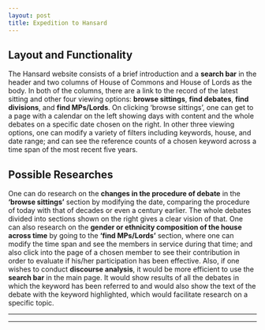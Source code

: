 ```yaml
---
layout: post
title: Expedition to Hansard
---
```


## Layout and Functionality
The Hansard website consists of a brief introduction and a **search bar** in the header and two columns of House of Commons and House of Lords as the body. In both of the columns, there are a link to the record of the latest sitting and other four viewing options: **browse sittings**, **find debates**, **find divisions**, and **find MPs/Lords**. On clicking ‘browse sittings’, one can get to a page with a calendar on the left showing days with content and the whole debates on a specific date chosen on the right. In other three viewing options, one can modify a variety of filters including keywords, house, and date range; and can see the reference counts of a chosen keyword across a time span of the most recent five years.

## Possible Researches
One can do research on the **changes in the procedure of debate** in the **‘browse sittings’** section by modifying the date, comparing the procedure of today with that of decades or even a century earlier. The whole debates divided into sections shown on the right gives a clear vision of that. One can also research on the **gender or ethnicity composition of the house across time** by going to the **‘find MPs/Lords’** section, where one can modify the time span and see the members in service during that time; and also click into the page of a chosen member to see their contribution in order to evaluate if his/her participation has been effective. Also, if one wishes to conduct **discourse analysis**, it would be more efficient to use the **search bar** in the main page. It would show results of all the debates in which the keyword has been referred to and would also show the text of the debate with the keyword highlighted, which would facilitate research on a specific topic.





----
****
